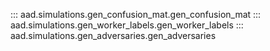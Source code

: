 ::: aad.simulations.gen_confusion_mat.gen_confusion_mat
::: aad.simulations.gen_worker_labels.gen_worker_labels
::: aad.simulations.gen_adversaries.gen_adversaries